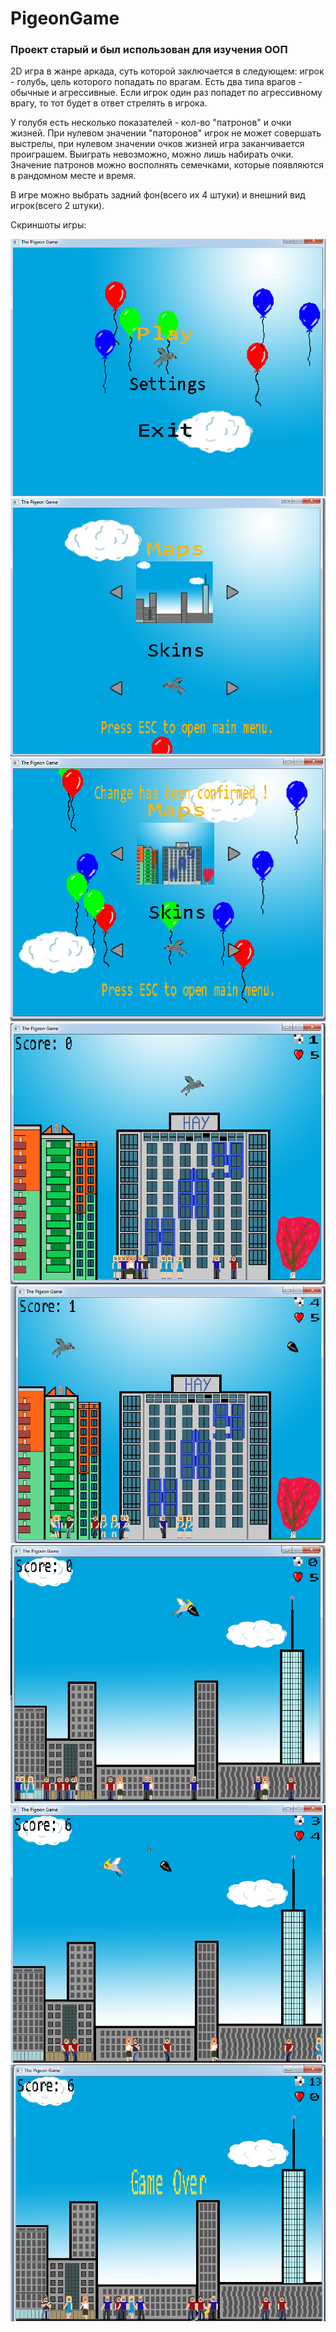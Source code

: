 # PigeonGame

### Проект старый и был использован для изучения ООП

2D игра в жанре аркада, суть которой заключается в следующем: игрок - голубь, цель которого попадать по врагам. Есть два типа врагов - обычные и агрессивные. Если игрок один раз попадет по агрессивному врагу, то тот будет в ответ стрелять в игрока. 

У голубя есть несколько показателей - кол-во "патронов" и очки жизней. При нулевом значении "паторонов" игрок не может совершать выстрелы, при нулевом значении очков жизней игра заканчивается проиграшем. Выиграть невозможно, можно лишь набирать очки. Значение патронов можно восполнять семечками, которые появляются в рандомном месте и время.

В игре можно выбрать задний фон(всего их 4 штуки) и внешний вид игрок(всего 2 штуки).

Скриншоты игры:

<img src = "readMeImages/pg1.png">
<img src = "readMeImages/pg2.png">
<img src = "readMeImages/pg3.png">
<img src = "readMeImages/pg4.png">
<img src = "readMeImages/pg5.png">
<img src = "readMeImages/pg6.png">
<img src = "readMeImages/pg7.png">
<img src = "readMeImages/pg8.png">
